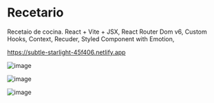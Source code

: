 # Recetario
Recetaio de cocina.
React + Vite +  JSX, React Router Dom v6,
Custom Hooks, Context, Recuder, Styled Component with Emotion, 


https://subtle-starlight-45f406.netlify.app

![image](https://github.com/afmarquinho/Recetario/assets/114000603/2d058884-b5e6-4892-a108-4f05a2bc8431)

![image](https://github.com/afmarquinho/Recetario/assets/114000603/d0a2fa5b-34b2-4ba6-b619-ffb3f62cb778)

![image](https://github.com/afmarquinho/Recetario/assets/114000603/0979daa4-7b5c-41b9-af10-9cf181c9e5fb)
